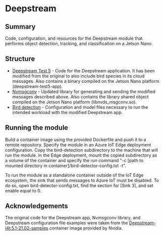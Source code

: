 # Deepstream
## Summary
Code, configuration, and resources for the Deepstream module that performs object detection, tracking, and classification on a Jetson Nano.

## Structure
- [Deepstream Test 5](https://github.com/CMofjeld/Smart-Feeder/tree/main/deepstream/deepstream-test5) - Code for the Deepstream application. It has been modified from the original to also include bird species in its cloud messages. Also contains a binary compiled on the Jetson Nano platform (deepstream-test5-app).
- [Nvmsgconv](https://github.com/CMofjeld/Smart-Feeder/tree/main/deepstream/nvmsgconv) - Updated library for generating and sending the modified messages described above. Also contains the library shared object compiled on the Jetson Nano platform (libnvds_msgconv.so).
- [Bird detection](https://github.com/CMofjeld/Smart-Feeder/tree/main/deepstream/bird-detection) - Configuration and model files necessary to run the intended workload with the modified Deepstream app.

## Running the module
Build a container image using the provided Dockerfile and push it to a remote repository. Specify the module in an Azure IoT Edge deployment configuration. Copy the bird-detection subdirectory to the machine that will run the module. In the Edge deployment, mount the copied subdirectory as a volume of the container and specify the run command "-c [path to mounted directory in container]/bird-detector-config.txt -t".

To run the module as a standalone container outside of the IoT Edge ecosystem, the sink that sends messages to Azure IoT must be disabled. To do so, open bird-detector-config.txt, find the section for [Sink 3], and set enable equal to 0.

## Acknowledgements
The original code for the Deepstream app, Nvmsgconv library, and Deepstream configuration file examples were taken from the [Deepstream-l4t:5.1-21.02-samples](https://catalog.ngc.nvidia.com/orgs/nvidia/containers/deepstream-l4t) container image provided by Nvidia.